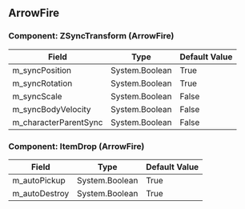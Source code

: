 ## ArrowFire

### Component: ZSyncTransform (ArrowFire)

|Field|Type|Default Value|
|-----|----|-------------|
|m_syncPosition|System.Boolean|True|
|m_syncRotation|System.Boolean|True|
|m_syncScale|System.Boolean|False|
|m_syncBodyVelocity|System.Boolean|False|
|m_characterParentSync|System.Boolean|False|

### Component: ItemDrop (ArrowFire)

|Field|Type|Default Value|
|-----|----|-------------|
|m_autoPickup|System.Boolean|True|
|m_autoDestroy|System.Boolean|True|

